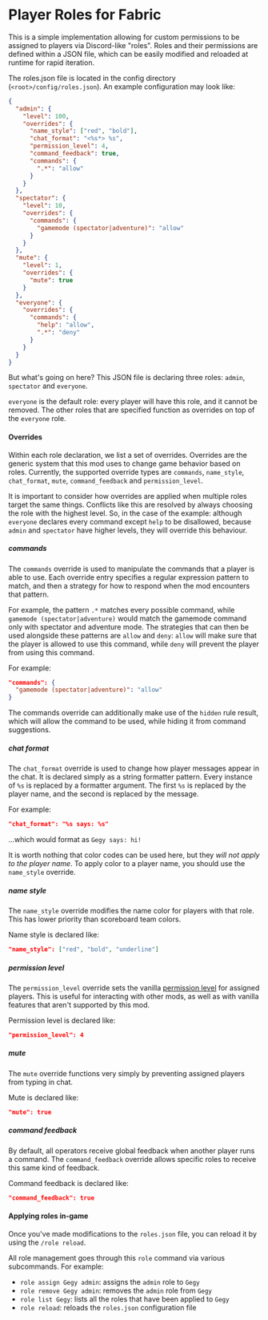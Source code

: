 # Player Roles for Fabric
This is a simple implementation allowing for custom permissions to be assigned to players via Discord-like "roles".
Roles and their permissions are defined within a JSON file, which can be easily modified and reloaded at runtime for rapid iteration.

The roles.json file is located in the config directory (`<root>/config/roles.json`). An example configuration may look like:
```json
{
  "admin": {
    "level": 100,
    "overrides": {
      "name_style": ["red", "bold"],
      "chat_format": "<%s*> %s",
      "permission_level": 4,
      "command_feedback": true,
      "commands": {
        ".*": "allow"
      }
    }
  },
  "spectator": {
    "level": 10,
    "overrides": {
      "commands": {
        "gamemode (spectator|adventure)": "allow"
      }
    }
  },
  "mute": {
    "level": 1,
    "overrides": {
      "mute": true
    }
  },
  "everyone": {
    "overrides": {
      "commands": {
        "help": "allow",
        ".*": "deny"
      }
    }
  }
}
```

But what's going on here? This JSON file is declaring three roles: `admin`, `spectator` and `everyone`.

`everyone` is the default role: every player will have this role, and it cannot be removed. 
The other roles that are specified function as overrides on top of the `everyone` role.

#### Overrides
Within each role declaration, we list a set of overrides. Overrides are the generic system that this mod uses to change game behavior based on roles.
Currently, the supported override types are `commands`, `name_style`, `chat_format`, `mute`, `command_feedback` and `permission_level`.

It is important to consider how overrides are applied when multiple roles target the same things. Conflicts like this are resolved by always choosing the role with the highest level.
So, in the case of the example: although `everyone` declares every command except `help` to be disallowed, because `admin` and `spectator` have higher levels, they will override this behaviour.

##### commands 
The `commands` override is used to manipulate the commands that a player is able to use.
Each override entry specifies a regular expression pattern to match, and then a strategy for how to respond when the mod encounters that pattern.

For example, the pattern `.*` matches every possible command, while `gamemode (spectator|adventure)` would match the gamemode command only with spectator and adventure mode.
The strategies that can then be used alongside these patterns are `allow` and `deny`: 
`allow` will make sure that the player is allowed to use this command, while `deny` will prevent the player from using this command.

For example:
```json
"commands": {
  "gamemode (spectator|adventure)": "allow"
}
```

The commands override can additionally make use of the `hidden` rule result, which will allow the command to be used, 
while hiding it from command suggestions.

##### chat format
The `chat_format` override is used to change how player messages appear in the chat.
It is declared simply as a string formatter pattern. Every instance of `%s` is replaced by a formatter argument.
The first `%s` is replaced by the player name, and the second is replaced by the message.

For example:
```json
"chat_format": "%s says: %s"
```
...which would format as `Gegy says: hi!`

It is worth nothing that color codes can be used here, but they *will not apply to the player name*.
To apply color to a player name, you should use the `name_style` override.

##### name style
The `name_style` override modifies the name color for players with that role. This has lower priority than scoreboard team colors.

Name style is declared like:
```json
"name_style": ["red", "bold", "underline"]
```

##### permission level
The `permission_level` override sets the vanilla [permission level](https://minecraft.gamepedia.com/Server.properties#op-permission-level) for assigned players. 
This is useful for interacting with other mods, as well as with vanilla features that aren't supported by this mod.

Permission level is declared like:
```json
"permission_level": 4
```

##### mute
The `mute` override functions very simply by preventing assigned players from typing in chat.

Mute is declared like:
```json
"mute": true
```

##### command feedback
By default, all operators receive global feedback when another player runs a command. 
The `command_feedback` override allows specific roles to receive this same kind of feedback.

Command feedback is declared like:
```json
"command_feedback": true
```

#### Applying roles in-game
Once you've made modifications to the `roles.json` file, you can reload it by using the `/role reload`.

All role management goes through this `role` command via various subcommands. For example:

- `role assign Gegy admin`: assigns the `admin` role to `Gegy`
- `role remove Gegy admin`: removes the `admin` role from `Gegy`
- `role list Gegy`: lists all the roles that have been applied to `Gegy`
- `role reload`: reloads the `roles.json` configuration file
